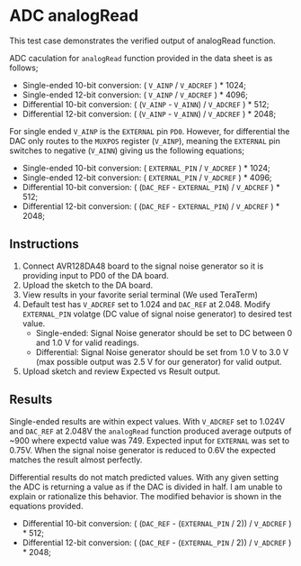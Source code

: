 # ADC analogRead 
This test case demonstrates the verified output of analogRead function.

ADC caculation for `analogRead` function provided in the data sheet is as follows;
 - Single-ended 10-bit conversion: ( `V_AINP` / `V_ADCREF` ) * 1024; 
 - Single-ended 12-bit conversion: ( `V_AINP` / `V_ADCREF` ) * 4096; 
 - Differential 10-bit conversion: ( (`V_AINP` - `V_AINN`) / `V_ADCREF` ) * 512;
 - Differential 12-bit conversion:  ( (`V_AINP` - `V_AINN`) / `V_ADCREF` ) * 2048; 
 

For single ended `V_AINP` is the `EXTERNAL` pin `PD0`. However, for differential 
the DAC only routes to the `MUXPOS` register (`V_AINP`), meaning the `EXTERNAL` 
pin switches to negative (`V_AINN`) giving us the following equations;
 - Single-ended 10-bit conversion: ( `EXTERNAL_PIN` / `V_ADCREF` ) * 1024; 
 - Single-ended 12-bit conversion: ( `EXTERNAL_PIN` / `V_ADCREF` ) * 4096; 
 - Differential 10-bit conversion: ( (`DAC_REF` - `EXTERNAL_PIN`) / `V_ADCREF` ) * 512;
 - Differential 12-bit conversion:  ( (`DAC_REF` - `EXTERNAL_PIN`) / `V_ADCREF` ) * 2048;
 
## Instructions
1. Connect AVR128DA48 board to the signal noise generator so it is providing input
to PD0 of the DA board.
2. Upload the sketch to the DA board.
3. View results in your favorite serial terminal (We used TeraTerm)
4. Default test has `V_ADCREF` set to 1.024 and `DAC_REF` at 2.048. Modify `EXTERNAL_PIN`
volatge (DC value of signal noise generator) to desired test value.
    - Single-ended: Signal Noise generator should be set to DC between 0 and 1.0 V 
    for valid readings.
    - Differential: Signal Noise generator should be set from 1.0 V to 3.0 V (max 
 possible output was 2.5 V for our generator) for valid output.
5. Upload sketch and review Expected vs Result output.

## Results
Single-ended results are within expect values. With `V_ADCREF` set to 1.024V and 
`DAC_REF` at 2.048V the `analogRead` function produced average outputs of ~900 
where expectd value was 749.  Expected input for `EXTERNAL` was set to 0.75V. When 
the signal noise generator is reduced to 0.6V the expected matches the result 
almost perfectly. 

Differential results do not match predicted values. With any given setting the 
ADC is returning a value as if the DAC is divided in half. I am unable to explain 
or rationalize this behavior. The modified behavior is shown in the equations 
provided.
 - Differential 10-bit conversion: ( (`DAC_REF` - (`EXTERNAL_PIN` / 2)) / `V_ADCREF` ) * 512;
 - Differential 12-bit conversion:  ( (`DAC_REF` - (`EXTERNAL_PIN` / 2)) / `V_ADCREF` ) * 2048;
